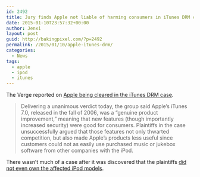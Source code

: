 ```yaml
---
id: 2492
title: Jury finds Apple not liable of harming consumers in iTunes DRM case
date: 2015-01-10T23:57:32+00:00
author: Jenxi
layout: post
guid: http://bakingpixel.com/?p=2492
permalink: /2015/01/10/apple-itunes-drm/
categories:
  - News
tags:
  - apple
  - ipod
  - itunes
---
```

The Verge reported on [Apple being cleared in the iTunes DRM case](http://www.theverge.com/2014/12/16/7402695/jury-decision-in-iTunes-iPod-DRM-case).

> Delivering a unanimous verdict today, the group said Apple&#8217;s iTunes 7.0, released in the fall of 2006, was a &#8220;genuine product improvement,&#8221; meaning that new features (though importantly increased security) were good for consumers. Plaintiffs in the case unsuccessfully argued that those features not only thwarted competition, but also made Apple&#8217;s products less useful since customers could not as easily use purchased music or jukebox software from other companies with the iPod. 

There wasn&#8217;t much of a case after it was discovered that the plaintiffs [did not even own the affected iPod models](http://www.macworld.com/article/2856134/apple-asks-court-to-dismiss-itunes-drm-case-after-curious-plaintiff-twist.html).